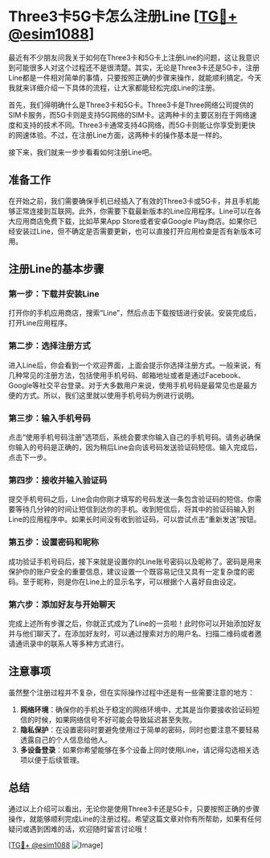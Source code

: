 # Three3卡5G卡怎么注册Line [[TG💪+ @esim1088](https://t.me/s/esim1088)]

最近有不少朋友问我关于如何在Three3卡和5G卡上注册Line的问题，这让我意识到可能很多人对这个过程还不是很清楚。其实，无论是Three3卡还是5G卡，注册Line都是一件相对简单的事情，只要按照正确的步骤来操作，就能顺利搞定。今天我就来详细介绍一下具体的流程，让大家都能轻松完成Line的注册。

首先，我们得明确什么是Three3卡和5G卡。Three3卡是Three网络公司提供的SIM卡服务，而5G卡则是支持5G网络的SIM卡。这两种卡的主要区别在于网络速度和支持的技术不同。Three3卡通常支持4G网络，而5G卡则能让你享受到更快的网速体验。不过，在注册Line方面，这两种卡的操作基本是一样的。

接下来，我们就来一步步看看如何注册Line吧。

## 准备工作

在开始之前，我们需要确保手机已经插入了有效的Three3卡或5G卡，并且手机能够正常连接到互联网。此外，你需要下载最新版本的Line应用程序。Line可以在各大应用商店免费下载，比如苹果App Store或者安卓Google Play商店。如果你已经安装过Line，但不确定是否需要更新，也可以直接打开应用检查是否有新版本可用。

## 注册Line的基本步骤

### 第一步：下载并安装Line

打开你的手机应用商店，搜索“Line”，然后点击下载按钮进行安装。安装完成后，打开Line应用程序。

### 第二步：选择注册方式

进入Line后，你会看到一个欢迎界面，上面会提示你选择注册方式。一般来说，有几种常见的注册方法，包括使用手机号码、邮箱地址或者是通过Facebook、Google等社交平台登录。对于大多数用户来说，使用手机号码是最常见也是最方便的方式。所以，我们这里就以使用手机号码为例进行说明。

### 第三步：输入手机号码

点击“使用手机号码注册”选项后，系统会要求你输入自己的手机号码。请务必确保你输入的号码是正确的，因为稍后Line会向该号码发送验证码短信。输入完成后，点击下一步。

### 第四步：接收并输入验证码

提交手机号码之后，Line会向你刚才填写的号码发送一条包含验证码的短信。你需要等待几分钟的时间让短信到达你的手机。收到短信后，将其中的验证码输入到Line的应用程序中。如果长时间没有收到验证码，可以尝试点击“重新发送”按钮。

### 第五步：设置密码和昵称

成功验证手机号码后，接下来就是设置你的Line账号密码以及昵称了。密码是用来保护你的账户安全的重要信息，建议设置一个既容易记住又具有一定复杂度的密码。至于昵称，则是你在Line上的显示名字，可以根据个人喜好自由设定。

### 第六步：添加好友与开始聊天

完成上述所有步骤之后，你就正式成为了Line的一员啦！此时你可以开始添加好友并与他们聊天了。在添加好友时，可以通过搜索对方的用户名、扫描二维码或者邀请通讯录中的联系人等多种方式进行。

## 注意事项

虽然整个注册过程并不复杂，但在实际操作过程中还是有一些需要注意的地方：

1. **网络环境**：确保你的手机处于稳定的网络环境中，尤其是当你要接收验证码短信的时候，如果网络信号不好可能会导致延迟甚至失败。
2. **隐私保护**：在设置密码时要避免使用过于简单的密码，同时也要注意不要轻易透露自己的个人信息给他人。
3. **多设备登录**：如果你希望能够在多个设备上同时使用Line，请记得勾选相关选项以便于后续管理。

## 总结

通过以上介绍可以看出，无论你是使用Three3卡还是5G卡，只要按照正确的步骤操作，就能够顺利完成Line的注册过程。希望这篇文章对你有所帮助，如果有任何疑问或遇到困难的话，欢迎随时留言讨论哦！

[[TG💪+ @esim1088](https://t.me/s/esim1088) ![Image](https://i.postimg.cc/4NQfJmqS/Snipaste-2025-05-13-00-14-12.png)]